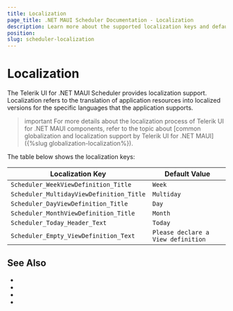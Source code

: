 ```yaml
---
title: Localization
page_title: .NET MAUI Scheduler Documentation - Localization
description: Learn more about the supported localization keys and default values provided by the Telerik UI for .NET MAUI Scheduler control.
position: 
slug: scheduler-localization
---
```


# Localization 

The Telerik UI for .NET MAUI Scheduler provides localization support. Localization refers to the translation of application resources into localized versions for the specific languages that the application supports.

>important For more details about the localization process of Telerik UI for .NET MAUI components, refer to the topic about [common globalization and localization support by Telerik UI for .NET MAUI]({%slug globalization-localization%}).

The table below shows the localization keys:

| Localization Key | Default Value |
| ----------------- | ------------- |
| `Scheduler_WeekViewDefinition_Title`  | `Week` |
| `Scheduler_MultidayViewDefinition_Title` | `Multiday` |
| `Scheduler_DayViewDefinition_Title`  | `Day` |
| `Scheduler_MonthViewDefinition_Title` | `Month` |
| `Scheduler_Today_Header_Text` | `Today` |
| `Scheduler_Empty_ViewDefinition_Text` | `Please declare a View definition` |


## See Also

- 
- 
- 
- 